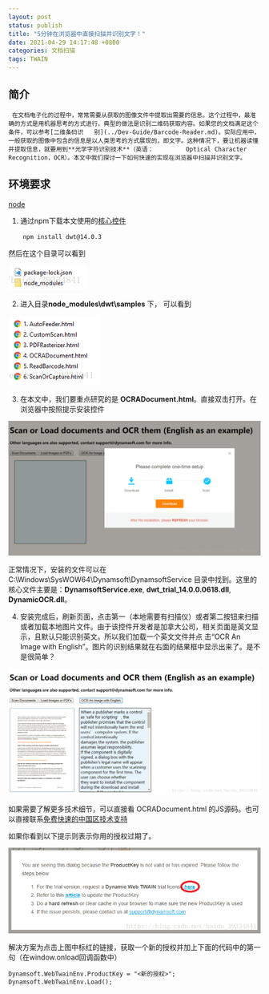 ```yaml
---
layout: post
status: publish
title: "5分钟在浏览器中直接扫描并识别文字！"
date: 2021-04-29 14:17:48 +0800
categories: 文档扫描
tags: TWAIN
---
```


## 简介

 ```
  在文档电子化的过程中，常常需要从获取的图像文件中提取出需要的信息。这个过程中，最准确的方式是用机器思考的方式进行，典型的做法是识别二维码获取内容。如果您的文档满足这个条件，可以参考[二维条码识   别](../Dev-Guide/Barcode-Reader.md)。实际应用中，一般获取的图像中包含的信息是以人类思考的方式展现的，即文字。这种情况下，要让机器读懂并提取信息，就要用到**光学字符识别技术**（英语：         Optical Character Recognition，OCR）。本文中我们探讨一下如何快速的实现在浏览器中扫描并识别文字。
  ```

## 环境要求

[node](https://nodejs.org/en/)


1. 通过npm下载本文使用的[核心控件](https://www.npmjs.com/package/dwt)

  ```bash
      npm install dwt@14.0.3
  ```
  然后在这个目录可以看到

  ![目录](/album/2021/5-minutes-Scan-and-recognize-text-directly-in-the-browser/20180724163446373.png)

2. 进入目录**node_modules\dwt\samples** 下， 可以看到

  ![samples](/album/2021/5-minutes-Scan-and-recognize-text-directly-in-the-browser/20180724163537279.png)

3. 在本文中，我们要重点研究的是 **OCRADocument.html**。直接双击打开。在浏览器中按照提示安装控件

  ![安装控件](/album/2021/5-minutes-Scan-and-recognize-text-directly-in-the-browser/20180724163743708.png)

  正常情况下，安装的文件可以在 C:\Windows\SysWOW64\Dynamsoft\DynamsoftService 目录中找到。这里的核心文件主要是：**DynamsoftService.exe**, **dwt_trial_14.0.0.0618.dll**,                 **DynamicOCR.dll**。

4. 安装完成后，刷新页面，点击第一（本地需要有扫描仪）或者第二按钮来扫描或者加载本地图片文件。由于该控件开发者是加拿大公司，相关页面是英文显示，且默认只能识别英文。所以我们加载一个英文文件并点      击“OCR An Image with English”。图片的识别结果就在右面的结果框中显示出来了。是不是很简单？

  ![识别结果](/album/2021/5-minutes-Scan-and-recognize-text-directly-in-the-browser/201807241641548.png)

  如果需要了解更多技术细节，可以直接看 OCRADocument.html 的JS源码。也可以直接联系[免费快速的中国区技术支持](https://www.damingsoft.com/ContactUs.aspx)

  如果你看到以下提示则表示你用的授权过期了。

  ![过期](/album/2021/5-minutes-Scan-and-recognize-text-directly-in-the-browser/20180724123243669.png)

  解决方案为点击上图中标红的链接，获取一个新的授权并加上下面的代码中的第一句（在window.onload回调函数中）
 
  ```
  Dynamsoft.WebTwainEnv.ProductKey = "<新的授权>";
  Dynamsoft.WebTwainEnv.Load();
  ```
